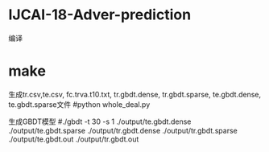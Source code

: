 # IJCAI-18-Adver-prediction

编译
# make


生成tr.csv,te.csv, fc.trva.t10.txt, tr.gbdt.dense, tr.gbdt.sparse, te.gbdt.dense, te.gbdt.sparse文件
#python whole_deal.py



生成GBDT模型
#./gbdt -t 30 -s 1 ./output/te.gbdt.dense ./output/te.gbdt.sparse ./output/tr.gbdt.dense ./output/tr.gbdt.sparse ./output/te.gbdt.out ./output/tr.gbdt.out




